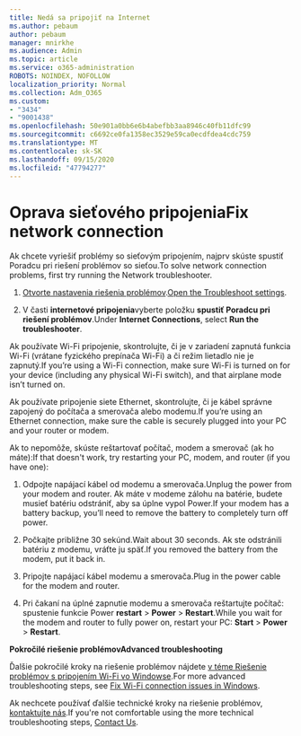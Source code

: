```yaml
---
title: Nedá sa pripojiť na Internet
ms.author: pebaum
author: pebaum
manager: mnirkhe
ms.audience: Admin
ms.topic: article
ms.service: o365-administration
ROBOTS: NOINDEX, NOFOLLOW
localization_priority: Normal
ms.collection: Adm_O365
ms.custom:
- "3434"
- "9001438"
ms.openlocfilehash: 50e901a0bb6e6b4abefbb3aa8946c40fb11dfc99
ms.sourcegitcommit: c6692ce0fa1358ec3529e59ca0ecdfdea4cdc759
ms.translationtype: MT
ms.contentlocale: sk-SK
ms.lasthandoff: 09/15/2020
ms.locfileid: "47794277"
---
```

# <a name="fix-network-connection"></a><span data-ttu-id="7c2da-102">Oprava sieťového pripojenia</span><span class="sxs-lookup"><span data-stu-id="7c2da-102">Fix network connection</span></span>

<span data-ttu-id="7c2da-103">Ak chcete vyriešiť problémy so sieťovým pripojením, najprv skúste spustiť Poradcu pri riešení problémov so sieťou.</span><span class="sxs-lookup"><span data-stu-id="7c2da-103">To solve network connection problems, first try running the Network troubleshooter.</span></span> 

1. <span data-ttu-id="7c2da-104">[Otvorte nastavenia riešenia problémov](ms-settings:troubleshoot).</span><span class="sxs-lookup"><span data-stu-id="7c2da-104">[Open the Troubleshoot settings](ms-settings:troubleshoot).</span></span>

2. <span data-ttu-id="7c2da-105">V časti **internetové pripojenia**vyberte položku **spustiť Poradcu pri riešení problémov**.</span><span class="sxs-lookup"><span data-stu-id="7c2da-105">Under **Internet Connections**, select **Run the troubleshooter**.</span></span>

<span data-ttu-id="7c2da-106">Ak používate Wi-Fi pripojenie, skontrolujte, či je v zariadení zapnutá funkcia Wi-Fi (vrátane fyzického prepínača Wi-Fi) a či režim lietadlo nie je zapnutý.</span><span class="sxs-lookup"><span data-stu-id="7c2da-106">If you’re using a Wi-Fi connection, make sure Wi-Fi is turned on for your device (including any physical Wi-Fi switch), and that airplane mode isn’t turned on.</span></span>

<span data-ttu-id="7c2da-107">Ak používate pripojenie siete Ethernet, skontrolujte, či je kábel správne zapojený do počítača a smerovača alebo modemu.</span><span class="sxs-lookup"><span data-stu-id="7c2da-107">If you’re using an Ethernet connection, make sure the cable is securely plugged into your PC and your router or modem.</span></span>

<span data-ttu-id="7c2da-108">Ak to nepomôže, skúste reštartovať počítač, modem a smerovač (ak ho máte):</span><span class="sxs-lookup"><span data-stu-id="7c2da-108">If that doesn't work, try restarting your PC, modem, and router (if you have one):</span></span>

1. <span data-ttu-id="7c2da-109">Odpojte napájací kábel od modemu a smerovača.</span><span class="sxs-lookup"><span data-stu-id="7c2da-109">Unplug the power from your modem and router.</span></span> <span data-ttu-id="7c2da-110">Ak máte v modeme zálohu na batérie, budete musieť batériu odstrániť, aby sa úplne vypol Power.</span><span class="sxs-lookup"><span data-stu-id="7c2da-110">If your modem has a battery backup, you’ll need to remove the battery to completely turn off power.</span></span>

2. <span data-ttu-id="7c2da-111">Počkajte približne 30 sekúnd.</span><span class="sxs-lookup"><span data-stu-id="7c2da-111">Wait about 30 seconds.</span></span> <span data-ttu-id="7c2da-112">Ak ste odstránili batériu z modemu, vráťte ju späť.</span><span class="sxs-lookup"><span data-stu-id="7c2da-112">If you removed the battery from the modem, put it back in.</span></span>

3. <span data-ttu-id="7c2da-113">Pripojte napájací kábel modemu a smerovača.</span><span class="sxs-lookup"><span data-stu-id="7c2da-113">Plug in the power cable for the modem and router.</span></span>

4. <span data-ttu-id="7c2da-114">Pri čakaní na úplné zapnutie modemu a smerovača reštartujte počítač: spustenie funkcie Power **restart**  >  **Power**  >  **Restart**.</span><span class="sxs-lookup"><span data-stu-id="7c2da-114">While you wait for the modem and router to fully power on, restart your PC: **Start** > **Power** > **Restart**.</span></span>

<span data-ttu-id="7c2da-115">**Pokročilé riešenie problémov**</span><span class="sxs-lookup"><span data-stu-id="7c2da-115">**Advanced troubleshooting**</span></span>

<span data-ttu-id="7c2da-116">Ďalšie pokročilé kroky na riešenie problémov nájdete [v téme Riešenie problémov s pripojením Wi-Fi vo Windowse](https://support.microsoft.com/help/10741?ocid=SMC10741%2F).</span><span class="sxs-lookup"><span data-stu-id="7c2da-116">For more advanced troubleshooting steps, see [Fix Wi-Fi connection issues in Windows](https://support.microsoft.com/help/10741?ocid=SMC10741%2F).</span></span> 

<span data-ttu-id="7c2da-117">Ak nechcete používať ďalšie technické kroky na riešenie problémov, [kontaktujte nás](https://support.microsoft.com/contactus).</span><span class="sxs-lookup"><span data-stu-id="7c2da-117">If you're not comfortable using the more technical troubleshooting steps, [Contact Us](https://support.microsoft.com/contactus).</span></span>
